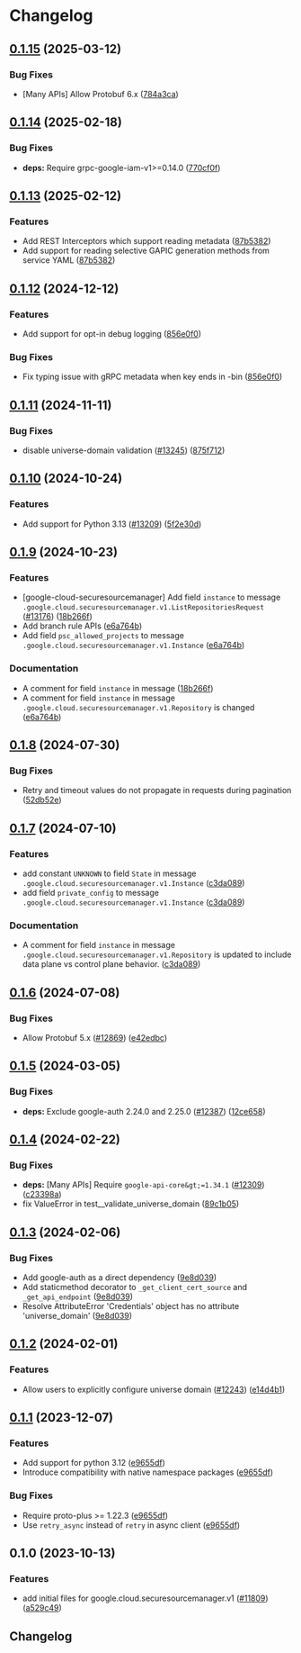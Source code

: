 # Changelog

## [0.1.15](https://github.com/googleapis/google-cloud-python/compare/google-cloud-securesourcemanager-v0.1.14...google-cloud-securesourcemanager-v0.1.15) (2025-03-12)


### Bug Fixes

* [Many APIs] Allow Protobuf 6.x ([784a3ca](https://github.com/googleapis/google-cloud-python/commit/784a3ca7a180453320521753f5bce71de329d65c))

## [0.1.14](https://github.com/googleapis/google-cloud-python/compare/google-cloud-securesourcemanager-v0.1.13...google-cloud-securesourcemanager-v0.1.14) (2025-02-18)


### Bug Fixes

* **deps:** Require grpc-google-iam-v1&gt;=0.14.0 ([770cf0f](https://github.com/googleapis/google-cloud-python/commit/770cf0f31125586a8622e9639f6d24c1bafa9b31))

## [0.1.13](https://github.com/googleapis/google-cloud-python/compare/google-cloud-securesourcemanager-v0.1.12...google-cloud-securesourcemanager-v0.1.13) (2025-02-12)


### Features

* Add REST Interceptors which support reading metadata ([87b5382](https://github.com/googleapis/google-cloud-python/commit/87b5382a05b7a0c9faeabaf3e2baa6f05c88bb8e))
* Add support for reading selective GAPIC generation methods from service YAML ([87b5382](https://github.com/googleapis/google-cloud-python/commit/87b5382a05b7a0c9faeabaf3e2baa6f05c88bb8e))

## [0.1.12](https://github.com/googleapis/google-cloud-python/compare/google-cloud-securesourcemanager-v0.1.11...google-cloud-securesourcemanager-v0.1.12) (2024-12-12)


### Features

* Add support for opt-in debug logging ([856e0f0](https://github.com/googleapis/google-cloud-python/commit/856e0f07bd5212d60ad64be4c16ac8fafd07850b))


### Bug Fixes

* Fix typing issue with gRPC metadata when key ends in -bin ([856e0f0](https://github.com/googleapis/google-cloud-python/commit/856e0f07bd5212d60ad64be4c16ac8fafd07850b))

## [0.1.11](https://github.com/googleapis/google-cloud-python/compare/google-cloud-securesourcemanager-v0.1.10...google-cloud-securesourcemanager-v0.1.11) (2024-11-11)


### Bug Fixes

* disable universe-domain validation  ([#13245](https://github.com/googleapis/google-cloud-python/issues/13245)) ([875f712](https://github.com/googleapis/google-cloud-python/commit/875f712265a36919409964f5ade218330f1d0147))

## [0.1.10](https://github.com/googleapis/google-cloud-python/compare/google-cloud-securesourcemanager-v0.1.9...google-cloud-securesourcemanager-v0.1.10) (2024-10-24)


### Features

* Add support for Python 3.13 ([#13209](https://github.com/googleapis/google-cloud-python/issues/13209)) ([5f2e30d](https://github.com/googleapis/google-cloud-python/commit/5f2e30d62eea6080f5707ee18755f2bb812ad00b))

## [0.1.9](https://github.com/googleapis/google-cloud-python/compare/google-cloud-securesourcemanager-v0.1.8...google-cloud-securesourcemanager-v0.1.9) (2024-10-23)


### Features

* [google-cloud-securesourcemanager] Add field `instance` to message `.google.cloud.securesourcemanager.v1.ListRepositoriesRequest` ([#13176](https://github.com/googleapis/google-cloud-python/issues/13176)) ([18b266f](https://github.com/googleapis/google-cloud-python/commit/18b266f70010b8d233e3a3e9ce97a89caf2e0695))
* Add branch rule APIs ([e6a764b](https://github.com/googleapis/google-cloud-python/commit/e6a764b84fc0529e15c9c1a0721a50809af52369))
* Add field `psc_allowed_projects` to message `.google.cloud.securesourcemanager.v1.Instance` ([e6a764b](https://github.com/googleapis/google-cloud-python/commit/e6a764b84fc0529e15c9c1a0721a50809af52369))


### Documentation

* A comment for field `instance` in message ([18b266f](https://github.com/googleapis/google-cloud-python/commit/18b266f70010b8d233e3a3e9ce97a89caf2e0695))
* A comment for field `instance` in message `.google.cloud.securesourcemanager.v1.Repository` is changed ([e6a764b](https://github.com/googleapis/google-cloud-python/commit/e6a764b84fc0529e15c9c1a0721a50809af52369))

## [0.1.8](https://github.com/googleapis/google-cloud-python/compare/google-cloud-securesourcemanager-v0.1.7...google-cloud-securesourcemanager-v0.1.8) (2024-07-30)


### Bug Fixes

* Retry and timeout values do not propagate in requests during pagination ([52db52e](https://github.com/googleapis/google-cloud-python/commit/52db52ea05c6883b07956d323fdd1d3029806374))

## [0.1.7](https://github.com/googleapis/google-cloud-python/compare/google-cloud-securesourcemanager-v0.1.6...google-cloud-securesourcemanager-v0.1.7) (2024-07-10)


### Features

* add constant `UNKNOWN` to field `State` in message `.google.cloud.securesourcemanager.v1.Instance` ([c3da089](https://github.com/googleapis/google-cloud-python/commit/c3da0899d77a77b9cb50e1c43e36bc191fe16687))
* add field `private_config` to message `.google.cloud.securesourcemanager.v1.Instance` ([c3da089](https://github.com/googleapis/google-cloud-python/commit/c3da0899d77a77b9cb50e1c43e36bc191fe16687))


### Documentation

* A comment for field `instance` in message `.google.cloud.securesourcemanager.v1.Repository` is updated to include data plane vs control plane behavior. ([c3da089](https://github.com/googleapis/google-cloud-python/commit/c3da0899d77a77b9cb50e1c43e36bc191fe16687))

## [0.1.6](https://github.com/googleapis/google-cloud-python/compare/google-cloud-securesourcemanager-v0.1.5...google-cloud-securesourcemanager-v0.1.6) (2024-07-08)


### Bug Fixes

* Allow Protobuf 5.x ([#12869](https://github.com/googleapis/google-cloud-python/issues/12869)) ([e42edbc](https://github.com/googleapis/google-cloud-python/commit/e42edbcf7f4d8ed66b6645c96a01c55fb8cd7666))

## [0.1.5](https://github.com/googleapis/google-cloud-python/compare/google-cloud-securesourcemanager-v0.1.4...google-cloud-securesourcemanager-v0.1.5) (2024-03-05)


### Bug Fixes

* **deps:** Exclude google-auth 2.24.0 and 2.25.0 ([#12387](https://github.com/googleapis/google-cloud-python/issues/12387)) ([12ce658](https://github.com/googleapis/google-cloud-python/commit/12ce658210f148eb93d9ff501568fb6f88e77f18))

## [0.1.4](https://github.com/googleapis/google-cloud-python/compare/google-cloud-securesourcemanager-v0.1.3...google-cloud-securesourcemanager-v0.1.4) (2024-02-22)


### Bug Fixes

* **deps:** [Many APIs] Require `google-api-core&gt;=1.34.1` ([#12309](https://github.com/googleapis/google-cloud-python/issues/12309)) ([c23398a](https://github.com/googleapis/google-cloud-python/commit/c23398a48d23d48e7f96971dd504ff184841666b))
* fix ValueError in test__validate_universe_domain ([89c1b05](https://github.com/googleapis/google-cloud-python/commit/89c1b054f321b90ab4eed0139a3a2a79c369730d))

## [0.1.3](https://github.com/googleapis/google-cloud-python/compare/google-cloud-securesourcemanager-v0.1.2...google-cloud-securesourcemanager-v0.1.3) (2024-02-06)


### Bug Fixes

* Add google-auth as a direct dependency ([9e8d039](https://github.com/googleapis/google-cloud-python/commit/9e8d0399c488cb5125d3144ad4a8e25794c123fb))
* Add staticmethod decorator to `_get_client_cert_source` and `_get_api_endpoint` ([9e8d039](https://github.com/googleapis/google-cloud-python/commit/9e8d0399c488cb5125d3144ad4a8e25794c123fb))
* Resolve AttributeError 'Credentials' object has no attribute 'universe_domain' ([9e8d039](https://github.com/googleapis/google-cloud-python/commit/9e8d0399c488cb5125d3144ad4a8e25794c123fb))

## [0.1.2](https://github.com/googleapis/google-cloud-python/compare/google-cloud-securesourcemanager-v0.1.1...google-cloud-securesourcemanager-v0.1.2) (2024-02-01)


### Features

* Allow users to explicitly configure universe domain ([#12243](https://github.com/googleapis/google-cloud-python/issues/12243)) ([e14d4b1](https://github.com/googleapis/google-cloud-python/commit/e14d4b13a883876a420c498a044dc34ea5122629))

## [0.1.1](https://github.com/googleapis/google-cloud-python/compare/google-cloud-securesourcemanager-v0.1.0...google-cloud-securesourcemanager-v0.1.1) (2023-12-07)


### Features

* Add support for python 3.12 ([e9655df](https://github.com/googleapis/google-cloud-python/commit/e9655dff9f393bf3382c668ea2a31dd3332ed192))
* Introduce compatibility with native namespace packages ([e9655df](https://github.com/googleapis/google-cloud-python/commit/e9655dff9f393bf3382c668ea2a31dd3332ed192))


### Bug Fixes

* Require proto-plus &gt;= 1.22.3 ([e9655df](https://github.com/googleapis/google-cloud-python/commit/e9655dff9f393bf3382c668ea2a31dd3332ed192))
* Use `retry_async` instead of `retry` in async client ([e9655df](https://github.com/googleapis/google-cloud-python/commit/e9655dff9f393bf3382c668ea2a31dd3332ed192))

## 0.1.0 (2023-10-13)


### Features

* add initial files for google.cloud.securesourcemanager.v1 ([#11809](https://github.com/googleapis/google-cloud-python/issues/11809)) ([a529c49](https://github.com/googleapis/google-cloud-python/commit/a529c49cad105407f95b7d524e0e1713f6902a85))

## Changelog
